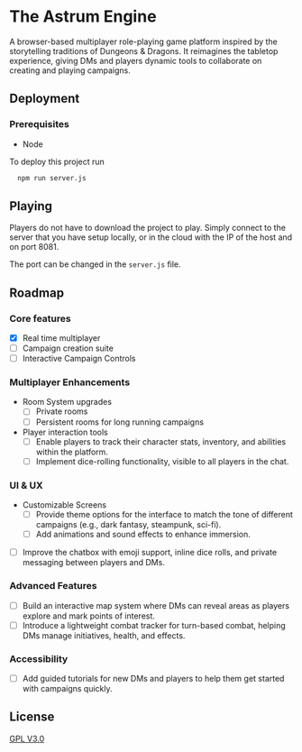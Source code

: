 
# The Astrum Engine

A browser-based multiplayer role-playing game platform inspired by the storytelling traditions of Dungeons & Dragons. It reimagines the tabletop experience, giving DMs and players dynamic tools to collaborate on creating and playing campaigns.


## Deployment

### Prerequisites

- Node

To deploy this project run

```bash
  npm run server.js
```


## Playing

Players do not have to download the project to play. Simply connect to the server that you have setup locally, or in the cloud with the IP of the host and on port 8081.

The port can be changed in the `server.js` file.
## Roadmap

### Core features
- [x]  Real time multiplayer
- [ ]  Campaign creation suite
- [ ]  Interactive Campaign Controls

### Multiplayer Enhancements
- Room System upgrades
    - [ ]  Private rooms
    - [ ]  Persistent rooms for long running campaigns
- Player interaction tools
    - [ ]  Enable players to track their character stats, inventory, and abilities within the platform.
    - [ ]  Implement dice-rolling functionality, visible to all players in the chat.

### UI & UX
- Customizable Screens
    - [ ]  Provide theme options for the interface to match the tone of different campaigns (e.g., dark fantasy, steampunk, sci-fi).
    - [ ]  Add animations and sound effects to enhance immersion.
- [ ]  Improve the chatbox with emoji support, inline dice rolls, and private messaging between players and DMs.

### Advanced Features
- [ ]  Build an interactive map system where DMs can reveal areas as players explore and mark points of interest.
- [ ]  Introduce a lightweight combat tracker for turn-based combat, helping DMs manage initiatives, health, and effects.

### Accessibility
- [ ]  Add guided tutorials for new DMs and players to help them get started with campaigns quickly.
    


## License

[GPL V3.0](https://choosealicense.com/licenses/gpl-3.0/)


